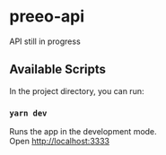 # preeo-api


API still in progress

## Available Scripts

In the project directory, you can run:

### `yarn dev`

Runs the app in the development mode.\
Open [http://localhost:3333](http://localhost:3333) 
